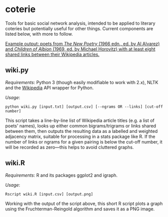 # coterie

Tools for basic social network analysis, intended to be applied to literary coteries but potentially useful for other things. Current components are listed below, with more to follow.

[Example output: poets from *The New Poetry* (1966 edn., ed. by Al Alvarez) and *Children of Albion* (1969, ed. by Michael Horovitz) with at least eight shared links between their Wikipedia articles.](example.png)

## wiki.py

*Requirements*: Python 3 (though easily modifiable to work with 2.x), NLTK and the [Wikipedia](https://github.com/goldsmith/Wikipedia) API wrapper for Python.

*Usage*:

    python wiki.py [input.txt] [output.csv] [--ngrams OR --links] [cut-off number]

This script takes a line-by-line list of Wikipedia article titles (e.g. a list of poets' names), looks up either common bigrams/trigrams or links shared between them, then outputs the resulting data as a labelled and weighted adjacency matrix, suitable for processing in a stats package like R. If the number of links or ngrams for a given pairing is below the cut-off number, it will be recorded as zero&mdash;this helps to avoid cluttered graphs.

## wiki.R

*Requirements*: R and its packages ggplot2 and igraph.

*Usage*:

    Rscript wiki.R [input.csv] [output.png]

Working with the output of the script above, this short R script plots a graph using the Fruchterman-Reingold algorithm and saves it as a PNG image.
